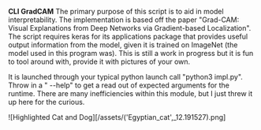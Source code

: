 __CLI GradCAM__
The primary purpose of this script is to aid in model interpretability. The implementation is based off the paper "Grad-CAM: Visual Explanations from Deep Networks via Gradient-based Localization". The script requires keras for its applications package that provides useful output information from the model, given it is trained on ImageNet (the model used in this program was). 
This is still a work in progress but it is fun to tool around with, provide it with pictures of your own. 

It is launched through your typical python launch call "python3 impl.py". Throw in a " --help" to get a read out of expected arguments for the runtime.  There are many inefficiencies within this module, but I just threw it up here for the curious.

![Highlighted Cat and Dog][/assets/\(\'Egyptian_cat\',_12.191527\).png]
